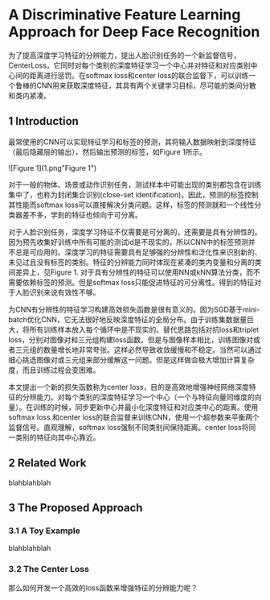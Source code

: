 # A Discriminative Feature Learning Approach for Deep Face Recognition

为了提高深度学习特征的分辨能力，提出人脸识别任务的一个新监督信号，CenterLoss，它同时对每个类别的深度特征学习一个中心并对特征和对应类别中心间的距离进行惩罚。在softmax loss和center loss的联合监督下，可以训练一个鲁棒的CNN用来获取深度特征，其具有两个关键学习目标，尽可能的类间分散和类内紧凑。



## 1 Introduction

最常使用的CNN可以实现特征学习和标签的预测，其将输入数据映射到深度特征（最后隐藏层的输出），然后输出预测的标签，如Figure 1所示。

![Figure 1](1.png"Figure 1")

对于一般的物体、场景或动作识别任务，测试样本中可能出现的类别都包含在训练集中了，也称为封闭集合识别(close-set identification)。因此，预测的标签控制其性能而softmax loss可以直接解决分类问题。这样，标签的预测就和一个线性分类器差不多，学到的特征也倾向于可分离。

对于人脸识别任务，深度学习特征不仅需要是可分离的，还需要是具有分辨性的。因为预先收集好训练中所有可能的测试id是不现实的，所以CNN中的标签预测并不总是可应用的。深度学习的特征需要具有足够强的分辨性和泛化性来识别新的、未见过且没有标签的类别。特征的分辨能力同时体现在紧凑的类内变量和分离的类间差异上，见Figure 1. 对于具有分辨性的特征可以使用NN或kNN算法分类，而不需要依赖标签的预测。但是softmax loss只能促进特征的可分离性。得到的特征对于人脸识别来说有效性不够。

为CNN有分辨性的特征学习构建高效损失函数是很有意义的。因为SGD基于mini-batch优化CNN，它无法很好地反映深度特征的全局分布。由于训练集数据量巨大，将所有训练样本放入每个循环中是不现实的。替代思路包括对抗loss和triplet loss，分别对图像对和三元组构建loss函数。但是与图像样本相比，训练图像对或者三元组的数量增长地非常夸张。这样必然导致收敛缓慢和不稳定。当然可以通过细心挑选图像对或三元组来部分缓解这一问题。但是这样做会极大增加计算复杂度，而且训练过程会变困难。

本文提出一个新的损失函数称为center loss，目的是高效地增强神经网络深度特征的分辨能力。对每个类别的深度特征学习一个中心（一个与特征向量同维度的向量）。在训练的时候，同步更新中心并最小化深度特征和对应类中心的距离。使用softmax loss 和center loss的联合监督来训练CNN，使用一个超参数来平衡两个监督信号。直观理解，softmax loss强制不同类别间保持距离。center loss将同一类别的特征向其中心靠近。



## 2 Related Work

blahblahblah



## 3 The Proposed Approach

### 3.1 A Toy Example

blahblahblah

### 3.2 The Center Loss

那么如何开发一个高效的loss函数来增强特征的分辨能力呢？